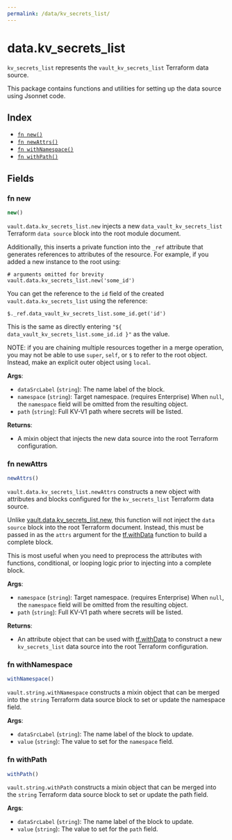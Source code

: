 ```yaml
---
permalink: /data/kv_secrets_list/
---
```


# data.kv_secrets_list

`kv_secrets_list` represents the `vault_kv_secrets_list` Terraform data source.



This package contains functions and utilities for setting up the data source using Jsonnet code.


## Index

* [`fn new()`](#fn-new)
* [`fn newAttrs()`](#fn-newattrs)
* [`fn withNamespace()`](#fn-withnamespace)
* [`fn withPath()`](#fn-withpath)

## Fields

### fn new

```ts
new()
```


`vault.data.kv_secrets_list.new` injects a new `data_vault_kv_secrets_list` Terraform `data source`
block into the root module document.

Additionally, this inserts a private function into the `_ref` attribute that generates references to attributes of the
resource. For example, if you added a new instance to the root using:

    # arguments omitted for brevity
    vault.data.kv_secrets_list.new('some_id')

You can get the reference to the `id` field of the created `vault.data.kv_secrets_list` using the reference:

    $._ref.data_vault_kv_secrets_list.some_id.get('id')

This is the same as directly entering `"${ data_vault_kv_secrets_list.some_id.id }"` as the value.

NOTE: if you are chaining multiple resources together in a merge operation, you may not be able to use `super`, `self`,
or `$` to refer to the root object. Instead, make an explicit outer object using `local`.

**Args**:
  - `dataSrcLabel` (`string`): The name label of the block.
  - `namespace` (`string`): Target namespace. (requires Enterprise) When `null`, the `namespace` field will be omitted from the resulting object.
  - `path` (`string`): Full KV-V1 path where secrets will be listed.

**Returns**:
- A mixin object that injects the new data source into the root Terraform configuration.


### fn newAttrs

```ts
newAttrs()
```


`vault.data.kv_secrets_list.newAttrs` constructs a new object with attributes and blocks configured for the `kv_secrets_list`
Terraform data source.

Unlike [vault.data.kv_secrets_list.new](#fn-new), this function will not inject the `data source`
block into the root Terraform document. Instead, this must be passed in as the `attrs` argument for the
[tf.withData](https://github.com/tf-libsonnet/core/tree/main/docs#fn-withdata) function to build a complete block.

This is most useful when you need to preprocess the attributes with functions, conditional, or looping logic prior to
injecting into a complete block.

**Args**:
  - `namespace` (`string`): Target namespace. (requires Enterprise) When `null`, the `namespace` field will be omitted from the resulting object.
  - `path` (`string`): Full KV-V1 path where secrets will be listed.

**Returns**:
  - An attribute object that can be used with [tf.withData](https://github.com/tf-libsonnet/core/tree/main/docs#fn-withdata) to construct a new `kv_secrets_list` data source into the root Terraform configuration.


### fn withNamespace

```ts
withNamespace()
```

`vault.string.withNamespace` constructs a mixin object that can be merged into the `string`
Terraform data source block to set or update the namespace field.



**Args**:
  - `dataSrcLabel` (`string`): The name label of the block to update.
  - `value` (`string`): The value to set for the `namespace` field.


### fn withPath

```ts
withPath()
```

`vault.string.withPath` constructs a mixin object that can be merged into the `string`
Terraform data source block to set or update the path field.



**Args**:
  - `dataSrcLabel` (`string`): The name label of the block to update.
  - `value` (`string`): The value to set for the `path` field.
